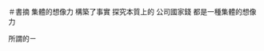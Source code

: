 ＃書摘
集體的想像力 構築了事實
探究本質上的 公司國家錢 都是一種集體的想像力

所謂的ㄧ
<!--stackedit_data:
eyJoaXN0b3J5IjpbMTQ1MjI3NDgyMF19
-->
